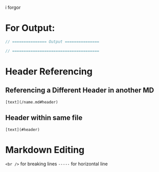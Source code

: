 i forgor

# For Output:
```c++
// =============== Output ===============

// ======================================
```

# Header Referencing
## Referencing a Different Header in another MD
`[text](/name.md#header)`
## Header within same file
`[text](#header)`

# Markdown Editing
`<br />` for breaking lines
`-----` for horizontal line
